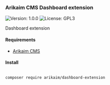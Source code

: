 ### Arikaim CMS Dashboard extension
![Version: 1.0.0](https://img.shields.io/github/release/arikaim/dashboard-extension.svg)
![License: GPL3](https://img.shields.io/badge/License-GPLv3-blue.svg)


Dashboard extension


#### Requirements 
  * [Arikaim CMS](https://github.com/arikaim/arikaim)
  

#### Install

```bash

composer require arikaim/dashboard-extension

```